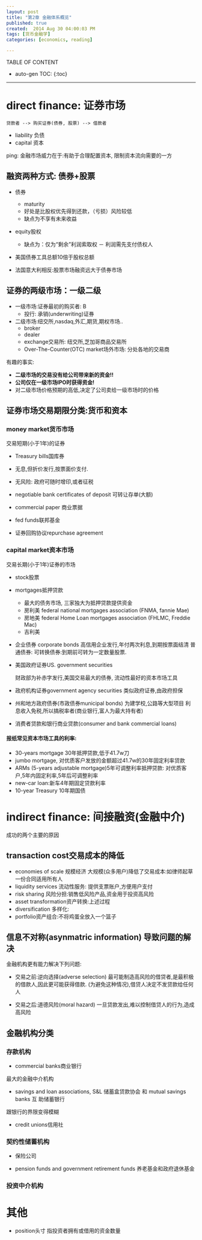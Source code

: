 ```yaml
---
layout: post
title: "第2章 金融体系概览"
published: true
created:  2014 Aug 30 04:00:03 PM
tags: [货币金融学]
categories: [economics, reading]

---
```


TABLE OF CONTENT

* auto-gen TOC:
{:toc}

- - -



# direct finance: 证券市场

    贷款者 --> 购买证券(债券, 股票) --> 借款者 

* liability 负债
* capital 资本

ping: 金融市场威力在于:有助于合理配置资本, 限制资本流向需要的一方

## 融资两种方式: 债券+股票

* 债券
    * maturity
    * 好处是比股权优先得到还款，（亏损）风险较低
    * 缺点为不享有未来收益
     

* equity股权
    * 缺点为：仅为“剩余”利润索取权 － 利润需先支付债权人

* 美国债券工具总额10倍于股权总额
* 法国意大利相反:股票市场融资远大于债券市场

## 证券的两级市场：一级二级

* 一级市场:证券最初的购买者: 
    B
    * 投行: 承销(underwriting)证券
* 二级市场:纽交所,nasdaq,外汇,期货,期权市场..
    * broker
    * dealer
    * exchange交易所: 纽交所,芝加哥商品交易所
    * Over-The-Counter(OTC) market场外市场: 分处各地的交易商


有趣的事实:

* **二级市场的交易没有给公司带来新的资金!!**
* **公司仅在一级市场IPO时获得资金!**
* 对二级市场价格预期的高低,决定了公司卖给一级市场时的价格

## 证券市场交易期限分类:货币和资本

### money market货币市场

交易短期(小于1年)的证券

* Treasury bills国库券

* 无息,但折价发行,按票面价支付.
* 无风险: 政府可随时增印,或者征税

* negotiable bank certificates of deposit 可转让存单(大额)
* commercial paper 商业票据
* fed funds联邦基金
* 证券回购协议repurchase agreement

### capital market资本市场

交易长期(小于1年)证券的市场

  * stock股票
  * mortgages抵押贷款
    * 最大的债务市场, 三家独大为抵押贷款提供资金
    * 房利美 federal national mortgages association (FNMA, fannie Mae)
    * 房地美 federal Home Loan mortgages association (FHLMC, Freddie Mac)
    * 吉利美

  * 企业债券 corporate bonds
    高信用企业发行,年付两次利息,到期按票面结清
    普通债券:
    可转换债券:到期前可转为一定数量股票.

  * 美国政府证券US. government securities

    财政部为补赤字发行,美国交易最大的债券, 流动性最好的资本市场工具

  * 政府机构证券government agency securities
    类似政府证券,由政府担保

  * 州和地方政府债券(市政债券municipal bonds)
    为建学校,公路等大型项目
    利息收入免税,所以搞税率者(商业银行,富人为最大持有者)

  * 消费者贷款和银行商业贷款(consumer and bank commercial loans)

#### 报纸常见资本市场工具的利率:

* 30-years mortgage 30年抵押贷款,低于41.7w刀
* jumbo mortgage, 对优质客户发放的金额超过41.7w的30年固定利率贷款
* ARMs (5-years adjustable mortgage)5年可调整利率抵押贷款: 对优质客户,5年内固定利率,5年后可调整利率
* new-car loan:新车4年期固定贷款利率
* 10-year Treasury 10年期国债

# indirect finance: 间接融资(金融中介)

成功的两个主要的原因

## transaction cost交易成本的降低

* economies of scale 规模经济
  大规模(众多用户)降低了交易成本:如律师起草一份合同适用所有人
* liquidity services 流动性服务: 提供支票账户,方便用户支付
* risk sharing 风险分担:销售低风险产品,资金用于投资高风险
* asset transformation资产转换:上述过程
* diversification 多样化:
* portfolio资产组合:不将鸡蛋全放入一个篮子

## 信息不对称(asynmatric information) 导致问题的解决

金融机构更有能力解决下列问题:

* 交易之前:逆向选择(adverse selection)
  最可能制造高风险的借贷者,是最积极的借款人,因此更可能获得借款.
  (为避免这种情况),借贷人决定不发贷款给任何人

* 交易之后:道德风险(moral hazard)
  一旦贷款发出,难以控制借贷人的行为,造成高风险


## 金融机构分类

### 存款机构

* commercial banks商业银行

最大的金融中介机构

* savings and loan associations, S&L 储蓄盒贷款协会 和 mutual savings banks 互
  助储蓄银行

跟银行的界限变得模糊

* credit unions信用社

### 契约性储蓄机构

* 保险公司

* pension funds and government retirement funds 养老基金和政府退休基金

### 投资中介机构

# 其他
* position头寸 指投资者拥有或借用的资金数量
